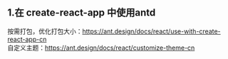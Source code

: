 ## 1.在 create-react-app 中使用antd  
按需打包，优化打包大小：https://ant.design/docs/react/use-with-create-react-app-cn  
自定义主题：https://ant.design/docs/react/customize-theme-cn